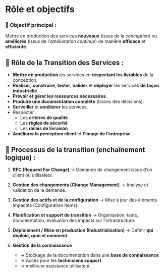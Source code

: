 # Rôle et objectifs

### **🎯 Objectif principal :**

Mettre en production des services **nouveaux** (issus de la *conception*) ou **améliorés** (issus de l’*amélioration continue*) de manière **efficace** et **efficiente**.



## **🧩 Rôle de la Transition des Services :**

- **Mettre en production** les services en **respectant les livrables** de la conception.
- **Réaliser**, **construire**, **tester**, **valider** et **déployer** les services **de façon industrielle**.
- **Prévoir et gérer les ressources nécessaires**.
- **Produire une documentation complète** (traces des décisions).
- **Surveiller** et **améliorer** les services.
- Respecter :
  - Les **critères de qualité**
  - Les **règles de sécurité**
  - Les **délais de livraison**
- **Améliorer la perception client** et **l’image de l’entreprise**.


## **🧾 Processus de la transition (enchaînement logique) :**

1.  **RFC (Request For Change)**
    → Demande de changement issue d’un client ou utilisateur.

2.  **Gestion des changements (Change Management)**
    → Analyse et validation de la demande.

3.  **Gestion des actifs et de la configuration**
    → Mise à jour des éléments impactés (Configuration Items).

4.  **Planification et support de transition**
    → Organisation, tests, documentation, évaluation des impacts sur l’infrastructure.

5.  **Déploiement / Mise en production (Industrialisation)**
    → Définir **qui déploie, quoi et comment**.

6.  **Gestion de la connaissance**
     - → Stockage de la documentation dans une **base de connaissance**
     - → Accès pour les **techniciens support**
     - → meilleure assistance utilisateur.




